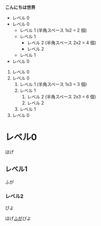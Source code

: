 **こんにちは世界**
- レベル 0
- レベル 0
  - レベル 1 (半角スペース 1x2 = 2 個)
  - レベル 1
    - レベル 2 (半角スペース 2x2 = 4 個)
    - レベル 2
  - レベル 1
- レベル 0

 1. レベル 0
1. レベル 0
   1. レベル 1 (半角スペース 1x3 = 3 個)
   1. レベル 1
      1. レベル 2 (半角スペース 2x3 = 6 個)
      1. レベル 2
   1. レベル 1
1. レベル 0

# レベル0

ほげ

## レベル1

ふが

### レベル2

ぴよ

ほげ[ふが](https://github.com/)ぴよ
